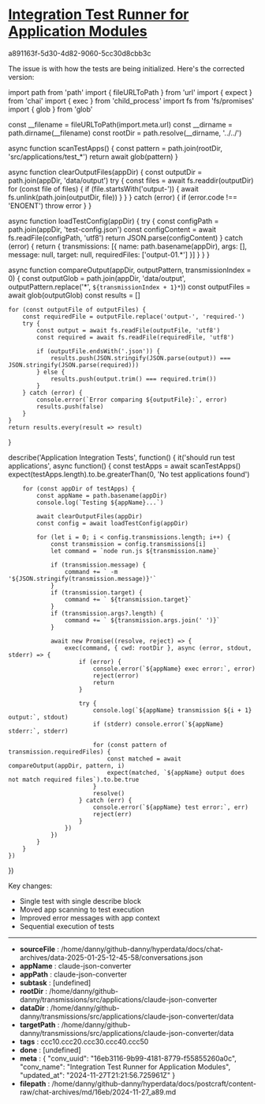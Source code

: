 # [Integration Test Runner for Application Modules](https://claude.ai/chat/16eb3116-9b99-4181-8779-f55855260a0c)

a891163f-5d30-4d82-9060-5cc30d8cbb3c

 The issue is with how the tests are being initialized. Here's the corrected version:

<antArtifact identifier="test-apps-spec" type="application/vnd.ant.code" language="javascript" title="Integration Test for Applications">
import path from 'path'
import { fileURLToPath } from 'url'
import { expect } from 'chai'
import { exec } from 'child_process'
import fs from 'fs/promises'
import { glob } from 'glob'

const __filename = fileURLToPath(import.meta.url)
const __dirname = path.dirname(__filename)
const rootDir = path.resolve(__dirname, '../../')

async function scanTestApps() {
    const pattern = path.join(rootDir, 'src/applications/test_*')
    return await glob(pattern)
}

async function clearOutputFiles(appDir) {
    const outputDir = path.join(appDir, 'data/output')
    try {
        const files = await fs.readdir(outputDir)
        for (const file of files) {
            if (file.startsWith('output-')) {
                await fs.unlink(path.join(outputDir, file))
            }
        }
    } catch (error) {
        if (error.code !== 'ENOENT') throw error
    }
}

async function loadTestConfig(appDir) {
    try {
        const configPath = path.join(appDir, 'test-config.json')
        const configContent = await fs.readFile(configPath, 'utf8')
        return JSON.parse(configContent)
    } catch (error) {
        return {
            transmissions: [{
                name: path.basename(appDir),
                args: [],
                message: null,
                target: null,
                requiredFiles: ['output-01.*']
            }]
        }
    }
}

async function compareOutput(appDir, outputPattern, transmissionIndex = 0) {
    const outputGlob = path.join(appDir, 'data/output', 
        outputPattern.replace('*', `${transmissionIndex + 1}*`))
    const outputFiles = await glob(outputGlob)
    const results = []

    for (const outputFile of outputFiles) {
        const requiredFile = outputFile.replace('output-', 'required-')
        try {
            const output = await fs.readFile(outputFile, 'utf8')
            const required = await fs.readFile(requiredFile, 'utf8')

            if (outputFile.endsWith('.json')) {
                results.push(JSON.stringify(JSON.parse(output)) === JSON.stringify(JSON.parse(required)))
            } else {
                results.push(output.trim() === required.trim())
            }
        } catch (error) {
            console.error(`Error comparing ${outputFile}:`, error)
            results.push(false)
        }
    }
    return results.every(result => result)
}

describe('Application Integration Tests', function() {
    it('should run test applications', async function() {
        const testApps = await scanTestApps()
        expect(testApps.length).to.be.greaterThan(0, 'No test applications found')
        
        for (const appDir of testApps) {
            const appName = path.basename(appDir)
            console.log(`Testing ${appName}...`)
            
            await clearOutputFiles(appDir)
            const config = await loadTestConfig(appDir)
            
            for (let i = 0; i < config.transmissions.length; i++) {
                const transmission = config.transmissions[i]
                let command = `node run.js ${transmission.name}`
                
                if (transmission.message) {
                    command += ` -m '${JSON.stringify(transmission.message)}'`
                }
                if (transmission.target) {
                    command += ` ${transmission.target}`
                }
                if (transmission.args?.length) {
                    command += ` ${transmission.args.join(' ')}`
                }

                await new Promise((resolve, reject) => {
                    exec(command, { cwd: rootDir }, async (error, stdout, stderr) => {
                        if (error) {
                            console.error(`${appName} exec error:`, error)
                            reject(error)
                            return
                        }

                        try {
                            console.log(`${appName} transmission ${i + 1} output:`, stdout)
                            if (stderr) console.error(`${appName} stderr:`, stderr)

                            for (const pattern of transmission.requiredFiles) {
                                const matched = await compareOutput(appDir, pattern, i)
                                expect(matched, `${appName} output does not match required files`).to.be.true
                            }
                            resolve()
                        } catch (err) {
                            console.error(`${appName} test error:`, err)
                            reject(err)
                        }
                    })
                })
            }
        }
    })
})
</antArtifact>

Key changes:
- Single test with single describe block
- Moved app scanning to test execution
- Improved error messages with app context
- Sequential execution of tests

---

* **sourceFile** : /home/danny/github-danny/hyperdata/docs/chat-archives/data-2025-01-25-12-45-58/conversations.json
* **appName** : claude-json-converter
* **appPath** : claude-json-converter
* **subtask** : [undefined]
* **rootDir** : /home/danny/github-danny/transmissions/src/applications/claude-json-converter
* **dataDir** : /home/danny/github-danny/transmissions/src/applications/claude-json-converter/data
* **targetPath** : /home/danny/github-danny/transmissions/src/applications/claude-json-converter/data
* **tags** : ccc10.ccc20.ccc30.ccc40.ccc50
* **done** : [undefined]
* **meta** : {
  "conv_uuid": "16eb3116-9b99-4181-8779-f55855260a0c",
  "conv_name": "Integration Test Runner for Application Modules",
  "updated_at": "2024-11-27T21:21:56.725961Z"
}
* **filepath** : /home/danny/github-danny/hyperdata/docs/postcraft/content-raw/chat-archives/md/16eb/2024-11-27_a89.md